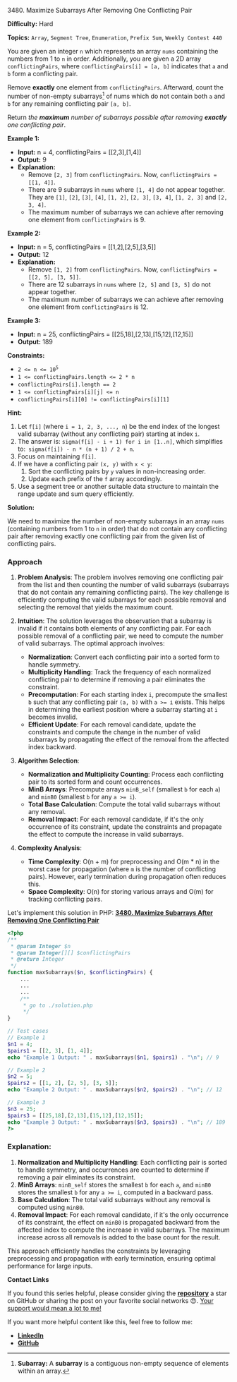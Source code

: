 3480\. Maximize Subarrays After Removing One Conflicting Pair

**Difficulty:** Hard

**Topics:** `Array`, `Segment Tree`, `Enumeration`, `Prefix Sum`, `Weekly Contest 440`

You are given an integer `n` which represents an array `nums` containing the numbers from 1 to `n` in order. Additionally, you are given a 2D array `conflictingPairs`, where `conflictingPairs[i] = [a, b]` indicates that `a` and `b` form a conflicting pair.

Remove **exactly** one element from `conflictingPairs`. Afterward, count the number of non-empty subarrays[^1] of nums which do not contain both `a` and `b` for any remaining conflicting pair `[a, b]`.

Return _the **maximum** number of subarrays possible after removing **exactly** one conflicting pair_.

**Example 1:**

- **Input:** n = 4, conflictingPairs = [[2,3],[1,4]]
- **Output:** 9
- **Explanation:**
  - Remove `[2, 3]` from `conflictingPairs`. Now, `conflictingPairs = [[1, 4]]`.
  - There are 9 subarrays in `nums` where `[1, 4]` do not appear together. They are `[1]`, `[2]`, `[3]`, `[4]`, `[1, 2]`, `[2, 3]`, `[3, 4]`, `[1, 2, 3]` and `[2, 3, 4]`.
  - The maximum number of subarrays we can achieve after removing one element from `conflictingPairs` is 9.


**Example 2:**

- **Input:** n = 5, conflictingPairs = [[1,2],[2,5],[3,5]]
- **Output:** 12
- **Explanation:**
  - Remove `[1, 2]` from `conflictingPairs`. Now, `conflictingPairs = [[2, 5], [3, 5]]`.
  - There are 12 subarrays in `nums` where `[2, 5]` and `[3, 5]` do not appear together.
  - The maximum number of subarrays we can achieve after removing one element from `conflictingPairs` is 12.


**Example 3:**

- **Input:** n = 25, conflictingPairs = [[25,18],[2,13],[15,12],[12,15]]
- **Output:** 189

**Constraints:**

- <code>2 <= n <= 10<sup>5</sup></code>
- `1 <= conflictingPairs.length <= 2 * n`
- `conflictingPairs[i].length == 2`
- `1 <= conflictingPairs[i][j] <= n`
- `conflictingPairs[i][0] != conflictingPairs[i][1]`


**Hint:**
1. Let `f[i]` (where `i = 1, 2, 3, ..., n`) be the end index of the longest valid subarray (without any conflicting pair) starting at index `i`.
2. The answer is: `sigma(f[i] - i + 1) for i in [1..n]`, which simplifies to:` sigma(f[i]) - n * (n + 1) / 2 + n`.
3. Focus on maintaining `f[i]`.
4. If we have a conflicting pair `(x, y)` with `x < y`: 
   1. Sort the conflicting pairs by `y` values in non-increasing order. 
   2. Update each prefix of the `f` array accordingly.
5. Use a segment tree or another suitable data structure to maintain the range update and sum query efficiently.

[^1]: **Subarray:** A **subarray** is a contiguous non-empty sequence of elements within an array.




**Solution:**

We need to maximize the number of non-empty subarrays in an array `nums` (containing numbers from 1 to `n` in order) that do not contain any conflicting pair after removing exactly one conflicting pair from the given list of conflicting pairs.

### Approach
1. **Problem Analysis**: The problem involves removing one conflicting pair from the list and then counting the number of valid subarrays (subarrays that do not contain any remaining conflicting pairs). The key challenge is efficiently computing the valid subarrays for each possible removal and selecting the removal that yields the maximum count.

2. **Intuition**: The solution leverages the observation that a subarray is invalid if it contains both elements of any conflicting pair. For each possible removal of a conflicting pair, we need to compute the number of valid subarrays. The optimal approach involves:
    - **Normalization**: Convert each conflicting pair into a sorted form to handle symmetry.
    - **Multiplicity Handling**: Track the frequency of each normalized conflicting pair to determine if removing a pair eliminates the constraint.
    - **Precomputation**: For each starting index `i`, precompute the smallest `b` such that any conflicting pair `(a, b)` with `a >= i` exists. This helps in determining the earliest position where a subarray starting at `i` becomes invalid.
    - **Efficient Update**: For each removal candidate, update the constraints and compute the change in the number of valid subarrays by propagating the effect of the removal from the affected index backward.

3. **Algorithm Selection**:
    - **Normalization and Multiplicity Counting**: Process each conflicting pair to its sorted form and count occurrences.
    - **MinB Arrays**: Precompute arrays `minB_self` (smallest `b` for each `a`) and `minB0` (smallest `b` for any `a >= i`).
    - **Total Base Calculation**: Compute the total valid subarrays without any removal.
    - **Removal Impact**: For each removal candidate, if it's the only occurrence of its constraint, update the constraints and propagate the effect to compute the increase in valid subarrays.

4. **Complexity Analysis**:
    - **Time Complexity**: O(n + m) for preprocessing and O(m * n) in the worst case for propagation (where `m` is the number of conflicting pairs). However, early termination during propagation often reduces this.
    - **Space Complexity**: O(n) for storing various arrays and O(m) for tracking conflicting pairs.

Let's implement this solution in PHP: **[3480. Maximize Subarrays After Removing One Conflicting Pair](https://github.com/mah-shamim/leet-code-in-php/tree/main/algorithms/003480-maximize-subarrays-after-removing-one-conflicting-pair/solution.php)**

```php
<?php
/**
 * @param Integer $n
 * @param Integer[][] $conflictingPairs
 * @return Integer
 */
function maxSubarrays($n, $conflictingPairs) {
    ...
    ...
    ...
    /**
     * go to ./solution.php
     */
}

// Test cases
// Example 1
$n1 = 4;
$pairs1 = [[2, 3], [1, 4]];
echo "Example 1 Output: " . maxSubarrays($n1, $pairs1) . "\n"; // 9

// Example 2
$n2 = 5;
$pairs2 = [[1, 2], [2, 5], [3, 5]];
echo "Example 2 Output: " . maxSubarrays($n2, $pairs2) . "\n"; // 12

// Example 3
$n3 = 25;
$pairs3 = [[25,18],[2,13],[15,12],[12,15]];
echo "Example 3 Output: " . maxSubarrays($n3, $pairs3) . "\n"; // 189
?>
```

### Explanation:

1. **Normalization and Multiplicity Handling**: Each conflicting pair is sorted to handle symmetry, and occurrences are counted to determine if removing a pair eliminates its constraint.
2. **MinB Arrays**: `minB_self` stores the smallest `b` for each `a`, and `minB0` stores the smallest `b` for any `a >= i`, computed in a backward pass.
3. **Base Calculation**: The total valid subarrays without any removal is computed using `minB0`.
4. **Removal Impact**: For each removal candidate, if it's the only occurrence of its constraint, the effect on `minB0` is propagated backward from the affected index to compute the increase in valid subarrays. The maximum increase across all removals is added to the base count for the result.

This approach efficiently handles the constraints by leveraging preprocessing and propagation with early termination, ensuring optimal performance for large inputs.

**Contact Links**

If you found this series helpful, please consider giving the **[repository](https://github.com/mah-shamim/leet-code-in-php)** a star on GitHub or sharing the post on your favorite social networks 😍. [Your support would mean a lot to me!](https://isolatedcompliments.com/v09uayg6h?key=a647d02f1aafcddaf10536d7cd00bd7c)

If you want more helpful content like this, feel free to follow me:

- **[LinkedIn](https://www.linkedin.com/in/arifulhaque/)**
- **[GitHub](https://github.com/mah-shamim)**
